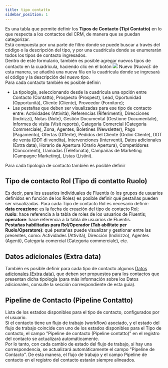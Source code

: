 ```yaml
---
title: tipo contatto
sidebar_position: 1
---
```


Es una tabla que permite definir los **Tipos de Contacto (Tipi Contatto)** en lo que respecta a los contactos del CRM, de manera que se puedan categorizar.  
Está compuesta por una parte de filtro donde se puede buscar a través del código o la descripción del tipo, y por una cuadrícula donde se enumerarán todos los tipos de contacto ingresados.  
Dentro de este formulario, también es posible agregar nuevos tipos de contacto en la cuadrícula, haciendo clic en el botón ![](/img/neutral/common/new.png) Nuevo (Nuovo): de esta manera, se añadirá una nueva fila en la cuadrícula donde se ingresará el código y la descripción del nuevo tipo.  
Para cada contacto también es posible definir:  
- La tipología, seleccionando desde la cuadrícula una opción entre Contacto (Contatto), Prospecto (Prospect), Lead, Oportunidad (Opportunità), Cliente (Cliente), Proveedor (Fornitore);  
- Las pestañas que deben ser visualizadas para ese tipo de contacto entre: Actividades (Attività), Referencias (Riferimenti), Direcciones (Indirizzi), Notas (Note), Gestión Documental (Gestione Documentale), Informes de visita (Visit reports), Categoría Comercial (Categoria Commerciale), Zona, Agentes, Boletines (Newsletter), Pago (Pagamento), Ofertas (Offerte), Pedidos del Cliente (Ordini Cliente), DDT de venta (DDT di vendita), Intervenciones (Interventi), Datos adicionales (Extra data), Horario de Apertura (Orario Apertura), Competidores (Concorrenti), Llamadas (Telefonata), Campañas de Marketing (Campagne Marketing), Listas (Listini).

Para cada tipología de contacto también es posible definir 

## Tipo de contacto Rol (Tipo di contatto Ruolo)

Es decir, para los usuarios individuales de Fluentis (o los grupos de usuarios definidos en función de los Roles) es posible definir qué pestañas pueden ser visualizadas. Para cada Tipo de contacto Rol es necesario definir:  
**data creazione**: es la fecha de creación del tipo de contacto Rol;  
**ruolo**: hace referencia a la tabla de roles de los usuarios de Fluentis;  
**operatore**: hace referencia a la tabla de usuarios de Fluentis.  
**Pestañas habilitadas para Rol/Operador (Tab abilitate per Ruolo/Operatore)**: qué pestañas puede visualizar y gestionar entre las presentes, como: Actividades (Attività), Dirección (Indirizzo), Agentes (Agenti), Categoría comercial (Categoria commerciale), etc.  

## Datos adicionales (Extra data)

También es posible definir para cada tipo de contacto algunos [Datos adicionales (Extra data)](/docs/configurations/utility/extra-data/extradata/search-extradata/), que deben ser propuestos para los contactos que presentan dicha tipología (para más información sobre los Datos adicionales, consulte la sección correspondiente de esta guía).

## Pipeline de Contacto (Pipeline Contatto)

Lista de los estados disponibles para el tipo de contacto, configurados por el usuario.  
Si el contacto tiene un flujo de trabajo (workflow) asociado, y el estado del flujo de trabajo coincide con uno de los estados disponibles para el Tipo de contacto, el campo "Pipeline de contacto (Pipeline contatto)" en el registro del contacto se actualizará automáticamente.  
Por lo tanto, con cada cambio de estado del flujo de trabajo, si hay una correspondencia, se actualizará automáticamente el campo "Pipeline de Contacto". De esta manera, el flujo de trabajo y el campo Pipeline de contacto en el registro del contacto estarán siempre alineados.